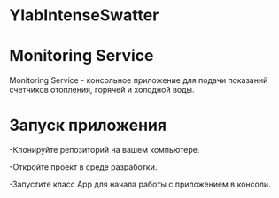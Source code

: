 # YlabIntenseSwatter
# Monitoring Service
Monitoring Service - консольное приложение для подачи показаний счетчиков отопления, горячей и холодной воды.
# Запуск приложения
-Клонируйте репозиторий на вашем компьютере.

-Откройте проект в среде разработки.

-Запустите класс App для начала работы с приложением в консоли.

